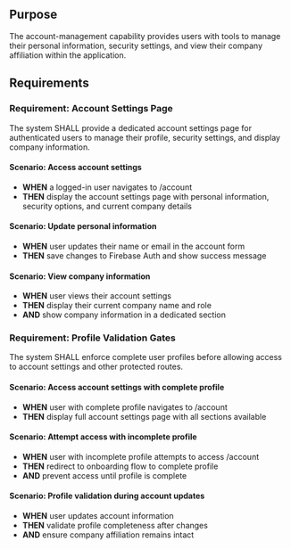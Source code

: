 ## Purpose

The account-management capability provides users with tools to manage their personal information, security settings, and view their company affiliation within the application.

## Requirements

### Requirement: Account Settings Page

The system SHALL provide a dedicated account settings page for authenticated users to manage their profile, security settings, and display company information.

#### Scenario: Access account settings

- **WHEN** a logged-in user navigates to /account
- **THEN** display the account settings page with personal information, security options, and current company details

#### Scenario: Update personal information

- **WHEN** user updates their name or email in the account form
- **THEN** save changes to Firebase Auth and show success message

#### Scenario: View company information

- **WHEN** user views their account settings
- **THEN** display their current company name and role
- **AND** show company information in a dedicated section

### Requirement: Profile Validation Gates

The system SHALL enforce complete user profiles before allowing access to account settings and other protected routes.

#### Scenario: Access account settings with complete profile

- **WHEN** user with complete profile navigates to /account
- **THEN** display full account settings page with all sections available

#### Scenario: Attempt access with incomplete profile

- **WHEN** user with incomplete profile attempts to access /account
- **THEN** redirect to onboarding flow to complete profile
- **AND** prevent access until profile is complete

#### Scenario: Profile validation during account updates

- **WHEN** user updates account information
- **THEN** validate profile completeness after changes
- **AND** ensure company affiliation remains intact
